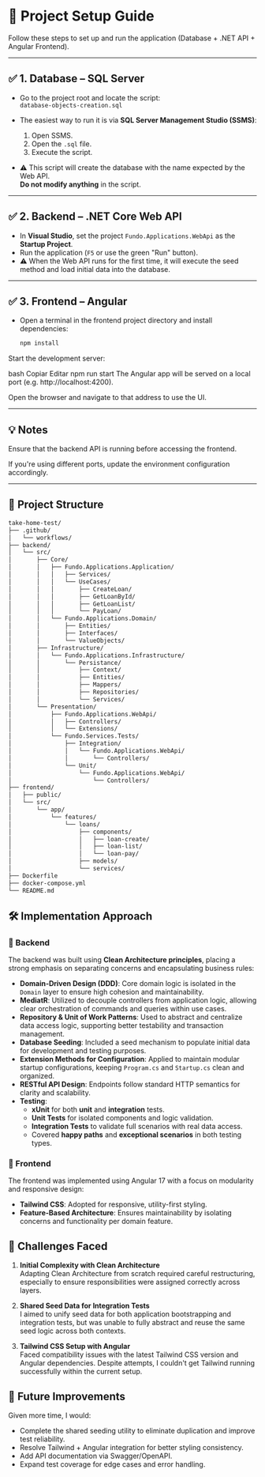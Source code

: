 # 🧩 Project Setup Guide

Follow these steps to set up and run the application (Database + .NET API + Angular Frontend).

---

## ✅ 1. Database – SQL Server

- Go to the project root and locate the script:  
  `database-objects-creation.sql`

- The easiest way to run it is via **SQL Server Management Studio (SSMS)**:
  1. Open SSMS.
  2. Open the `.sql` file.
  3. Execute the script.

- ⚠️ This script will create the database with the name expected by the Web API.  
  **Do not modify anything** in the script.

---

## ✅ 2. Backend – .NET Core Web API

- In **Visual Studio**, set the project `Fundo.Applications.WebApi` as the **Startup Project**.
- Run the application (`F5` or use the green "Run" button).
- ⚠️ When the Web API runs for the first time, it will execute the seed method and load initial data into the database.
---

## ✅ 3. Frontend – Angular

- Open a terminal in the frontend project directory and install dependencies:

  ```bash
  npm install
Start the development server:

bash
Copiar
Editar
npm run start
The Angular app will be served on a local port (e.g. http://localhost:4200).

Open the browser and navigate to that address to use the UI.

---
## 💡 Notes
Ensure that the backend API is running before accessing the frontend.

If you're using different ports, update the environment configuration accordingly.

---

## 📁 Project Structure

```bash
take-home-test/
├── .github/
│   └── workflows/
├── backend/
│   └── src/
│       ├── Core/
│       │   ├── Fundo.Applications.Application/
│       │   │   ├── Services/
│       │   │   └── UseCases/
│       │   │       ├── CreateLoan/
│       │   │       ├── GetLoanById/
│       │   │       ├── GetLoanList/
│       │   │       └── PayLoan/
│       │   └── Fundo.Applications.Domain/
│       │       ├── Entities/
│       │       ├── Interfaces/
│       │       └── ValueObjects/
│       ├── Infrastructure/
│       │   └── Fundo.Applications.Infrastructure/
│       │       └── Persistance/
│       │           ├── Context/
│       │           ├── Entities/
│       │           ├── Mappers/
│       │           ├── Repositories/
│       │           └── Services/
│       └── Presentation/
│           ├── Fundo.Applications.WebApi/
│           │   ├── Controllers/
│           │   └── Extensions/
│           └── Fundo.Services.Tests/
│               ├── Integration/
│               │   └── Fundo.Applications.WebApi/
│               │       └── Controllers/
│               └── Unit/
│                   └── Fundo.Applications.WebApi/
│                       └── Controllers/
├── frontend/
│   ├── public/
│   └── src/
│       └── app/
│           └── features/
│               └── loans/
│                   ├── components/
│                   │   ├── loan-create/
│                   │   ├── loan-list/
│                   │   └── loan-pay/
│                   ├── models/
│                   └── services/
├── Dockerfile
├── docker-compose.yml
└── README.md
```

## 🛠️ Implementation Approach

### 🔹 Backend

The backend was built using **Clean Architecture principles**, placing a strong emphasis on separating concerns and encapsulating business rules:

- **Domain-Driven Design (DDD)**: Core domain logic is isolated in the `Domain` layer to ensure high cohesion and maintainability.
- **MediatR**: Utilized to decouple controllers from application logic, allowing clear orchestration of commands and queries within use cases.
- **Repository & Unit of Work Patterns**: Used to abstract and centralize data access logic, supporting better testability and transaction management.
- **Database Seeding**: Included a seed mechanism to populate initial data for development and testing purposes.
- **Extension Methods for Configuration**: Applied to maintain modular startup configurations, keeping `Program.cs` and `Startup.cs` clean and organized.
- **RESTful API Design**: Endpoints follow standard HTTP semantics for clarity and scalability.
- **Testing**:
  - **xUnit** for both **unit** and **integration** tests.
  - **Unit Tests** for isolated components and logic validation.
  - **Integration Tests** to validate full scenarios with real data access.
  - Covered **happy paths** and **exceptional scenarios** in both testing types.

### 🔹 Frontend

The frontend was implemented using Angular 17 with a focus on modularity and responsive design:

- **Tailwind CSS**: Adopted for responsive, utility-first styling.
- **Feature-Based Architecture**: Ensures maintainability by isolating concerns and functionality per domain feature.

## 🚧 Challenges Faced

1. **Initial Complexity with Clean Architecture**  
   Adapting Clean Architecture from scratch required careful restructuring, especially to ensure responsibilities were assigned correctly across layers.

2. **Shared Seed Data for Integration Tests**  
   I aimed to unify seed data for both application bootstrapping and integration tests, but was unable to fully abstract and reuse the same seed logic across both contexts.

3. **Tailwind CSS Setup with Angular**  
   Faced compatibility issues with the latest Tailwind CSS version and Angular dependencies. Despite attempts, I couldn't get Tailwind running successfully within the current setup.

## 🔄 Future Improvements

Given more time, I would:

- Complete the shared seeding utility to eliminate duplication and improve test reliability.
- Resolve Tailwind + Angular integration for better styling consistency.
- Add API documentation via Swagger/OpenAPI.
- Expand test coverage for edge cases and error handling.